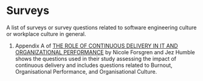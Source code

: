 # Surveys
A list of surveys or survey questions related to software engineering culture or workplace culture in general.

1. Appendix A of [THE ROLE OF CONTINUOUS DELIVERY IN IT AND ORGANIZATIONAL PERFORMANCE](https://deliverypdf.ssrn.com/delivery.php?ID=042078025114070002072097115101078072040084020051087045067030119027078068068102115100114096097007061062034023124105029092009095021052023087058005028014084000121075030066014005021124005122025120105097005125075006118127109075078103122025000108088115087001&EXT=pdf&INDEX=TRUE) by Nicole Forsgren and Jez Humble shows the questions used in their study assessing the impact of continuous delivery and includes questions related to Burnout, Organisational Performance, and Organisational Culture.
